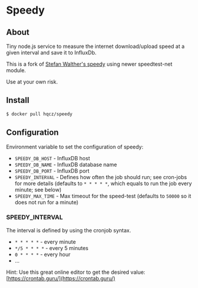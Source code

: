 # Speedy

## About

Tiny node.js service to measure the internet download/upload speed at a given interval and save it to InfluxDb.

This is a fork of [Stefan Walther's speedy](https://github.com/stefanwalther/speedy) using newer speedtest-net module.

Use at your own risk.

## Install

```sh
$ docker pull hqcz/speedy
```

## Configuration

Environment variable to set the configuration of speedy:

- `SPEEDY_DB_HOST` - InfluxDB host
- `SPEEDY_DB_NAME` - InfluxDB database name
- `SPEEDY_DB_PORT` - InfluxDB port
- `SPEEDY_INTERVAL` - Defines how often the job should run; see cron-jobs for more details (defaults to `* * * * *`, which equals to run the job every minute; see below)
- `SPEEDY_MAX_TIME` - Max timeout for the speed-test (defaults to `50000` so it does not run for a minute)

### SPEEDY_INTERVAL

The interval is defined by using the cronjob syntax.

- `* * * * *` - every minute
- `*/5 * * * *` - every 5 minutes
- `0 * * * *` - every hour
- ...

Hint: Use this great online editor to get the desired value: [https://crontab.guru/](https://crontab.guru/)